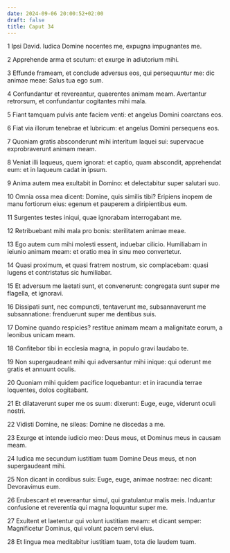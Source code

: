 ```yaml
---
date: 2024-09-06 20:00:52+02:00
draft: false
title: Caput 34
---
```





1 Ipsi David. Iudica Domine nocentes me, expugna impugnantes me.

2 Apprehende arma et scutum: et exurge in adiutorium mihi.

3 Effunde frameam, et conclude adversus eos, qui persequuntur me: dic animae meae: Salus tua ego sum.

4 Confundantur et revereantur, quaerentes animam meam. Avertantur retrorsum, et confundantur cogitantes mihi mala.

5 Fiant tamquam pulvis ante faciem venti: et angelus Domini coarctans eos.

6 Fiat via illorum tenebrae et lubricum: et angelus Domini persequens eos.

7 Quoniam gratis absconderunt mihi interitum laquei sui: supervacue exprobraverunt animam meam.

8 Veniat illi laqueus, quem ignorat: et captio, quam abscondit, apprehendat eum: et in laqueum cadat in ipsum.

9 Anima autem mea exultabit in Domino: et delectabitur super salutari suo.

10 Omnia ossa mea dicent: Domine, quis similis tibi? Eripiens inopem de manu fortiorum eius: egenum et pauperem a diripientibus eum.

11 Surgentes testes iniqui, quae ignorabam interrogabant me.

12 Retribuebant mihi mala pro bonis: sterilitatem animae meae.

13 Ego autem cum mihi molesti essent, induebar cilicio. Humiliabam in ieiunio animam meam: et oratio mea in sinu meo convertetur.

14 Quasi proximum, et quasi fratrem nostrum, sic complacebam: quasi lugens et contristatus sic humiliabar.

15 Et adversum me laetati sunt, et convenerunt: congregata sunt super me flagella, et ignoravi.

16 Dissipati sunt, nec compuncti, tentaverunt me, subsannaverunt me subsannatione: frenduerunt super me dentibus suis.

17 Domine quando respicies? restitue animam meam a malignitate eorum, a leonibus unicam meam.

18 Confitebor tibi in ecclesia magna, in populo gravi laudabo te.

19 Non supergaudeant mihi qui adversantur mihi inique: qui oderunt me gratis et annuunt oculis.

20 Quoniam mihi quidem pacifice loquebantur: et in iracundia terrae loquentes, dolos cogitabant.

21 Et dilataverunt super me os suum: dixerunt: Euge, euge, viderunt oculi nostri.

22 Vidisti Domine, ne sileas: Domine ne discedas a me.

23 Exurge et intende iudicio meo: Deus meus, et Dominus meus in causam meam.

24 Iudica me secundum iustitiam tuam Domine Deus meus, et non supergaudeant mihi.

25 Non dicant in cordibus suis: Euge, euge, animae nostrae: nec dicant: Devoravimus eum.

26 Erubescant et revereantur simul, qui gratulantur malis meis. Induantur confusione et reverentia qui magna loquuntur super me.

27 Exultent et laetentur qui volunt iustitiam meam: et dicant semper: Magnificetur Dominus, qui volunt pacem servi eius.

28 Et lingua mea meditabitur iustitiam tuam, tota die laudem tuam.

